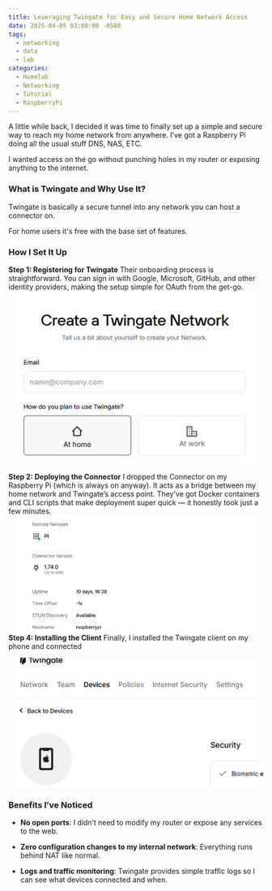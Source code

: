 ```yaml
---
title: Leveraging Twingate for Easy and Secure Home Network Access
date: 2025-04-05 03:00:00 -0500
tags:
  - networking
  - data
  - lab
categories:
  - Homelab
  - Networking
  - Tutorial
  - RaspberryPi
---
```


A little while back, I decided it was time to finally set up a simple and secure way to reach my home network from anywhere. I’ve got a Raspberry Pi doing all the usual stuff DNS, NAS, ETC.

I wanted access on the go without punching holes in my router or exposing anything to the internet.

### What is Twingate and Why Use It?

Twingate is basically a secure tunnel into any network you can host a connector on.

For home users it's free with the base set of features.

### How I Set It Up

**Step 1: Registering for Twingate**  Their onboarding process is straightforward. You can sign in with Google, Microsoft, GitHub, and other identity providers, making the setup simple for OAuth from the get-go.
![connecting](assets/img/media/IMGVPN.png)



**Step 2: Deploying the Connector**
I dropped the Connector on my Raspberry Pi (which is always on anyway). It acts as a bridge between my home network and Twingate’s access point. They’ve got Docker containers and CLI scripts that make deployment super quick — it honestly took just a few minutes.
![Deploying](assets/img/media/IMG1234.png)
**Step 4: Installing the Client** Finally, I installed the Twingate client on my phone and connected

![Client](assets/img/media/RandomImagename.png)


### Benefits I’ve Noticed

- **No open ports**: I didn’t need to modify my router or expose any services to the web.
    
- **Zero configuration changes to my internal network**: Everything runs behind NAT like normal.
    
- **Logs and traffic monitoring**: Twingate provides simple traffic logs so I can see what devices connected and when.
  
